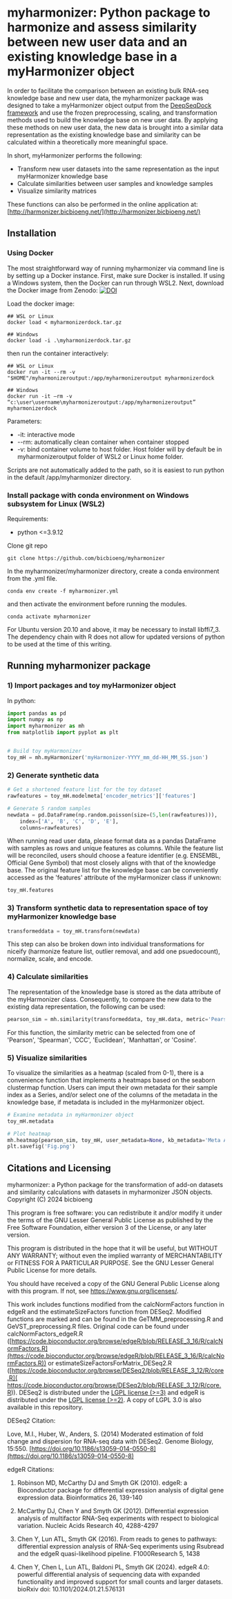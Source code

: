 # myharmonizer: Python package to harmonize and assess similarity between new user data and an existing knowledge base in a myHarmonizer object

In order to facilitate the comparison between an existing bulk RNA-seq knowledge base and new user data, the myharmonizer package was designed to take
a myHarmonizer object output from the [DeepSeqDock framework](https://github.com/bicbioeng/DeepSeqDock) and use the frozen preprocessing, 
scaling, and transformation methods used to build the knowledge base on new user data. By applying these methods on new user data, the new data 
is brought into a similar data representation as the existing knowledge base and similarity can be calculated within a theoretically more meaningful
space. 

In short, myHarmonizer performs the following:
* Transform new user datasets into the same representation as the input myHarmonizer knowledge base
* Calculate similarities between user samples and knowledge samples
* Visualize similarity matrices

These functions can also be performed in the online application at: [http://harmonizer.bicbioeng.net/](http://harmonizer.bicbioeng.net/)

## Installation
### Using Docker

The most straightforward way of running myharmonizer via command line is by setting up a Docker instance. First, make sure Docker is installed. If using a Windows system, then the Docker can run through WSL2. Next, download the Docker image from Zenodo: [![DOI](https://zenodo.org/badge/DOI/10.5281/zenodo.10119419.svg)](https://doi.org/10.5281/zenodo.10119419)

Load the docker image:

```
## WSL or Linux
docker load < myharmonizerdock.tar.gz

## Windows
docker load -i .\myharmonizerdock.tar.gz
```

then run the container interactively:

```
## WSL or Linux
docker run -it --rm -v "$HOME"/myharmonizeroutput:/app/myharmonizeroutput myharmonizerdock

## Windows
docker run -it –rm -v “c:\user\username\myharmonizeroutput:/app/myharmonizeroutput” myharmonizerdock
```
Parameters:
 - -it: interactive mode
 - --rm: automatically clean container when container stopped
 - -v: bind container volume to host folder. Host folder will by default be in myharmonizeroutput folder of WSL2 or Linux home folder.
 
 Scripts are not automatically added to the path, so it is easiest to run python in the default /app/myharmonizer directory. 
 
### Install package with conda environment on Windows subsystem for Linux (WSL2)

Requirements:
 - python <=3.9.12  

Clone git repo
```
git clone https://github.com/bicbioeng/myharmonizer
```
In the myharmonizer/myharmonizer directory, create a conda environment from the .yml file.

```
conda env create -f myharmonizer.yml
```

and then activate the environment before running the modules.

```
conda activate myharmonizer
```

For Ubuntu version 20.10 and above, it may be necessary to install libffi7_3. The dependency chain with R does not allow for updated versions of python to be used at the time of this writing.

## Running myharmonizer package
### 1) Import packages and toy myHarmonizer object

In python:
```python
import pandas as pd
import numpy as np
import myharmonizer as mh
from matplotlib import pyplot as plt


# Build toy myHarmonizer
toy_mH = mh.myHarmonizer('myHarmonizer-YYYY_mm_dd-HH_MM_SS.json')
```

### 2) Generate synthetic data
```python
# Get a shortened feature list for the toy dataset
rawfeatures = toy_mH.modelmeta['encoder_metrics']['features']

# Generate 5 random samples
newdata = pd.DataFrame(np.random.poisson(size=(5,len(rawfeatures))), 
    index=['A', 'B', 'C', 'D', 'E'],
    columns=rawfeatures)
```

When running read user data, please format data as a pandas DataFrame with samples as rows
and unique features as columns. While the feature list will be reconciled, users should choose a 
feature identifier (e.g. ENSEMBL, Official Gene Symbol) that most closely aligns with that
of the knowledge base. The original feature list for the knowledge base can be conveniently
accessed as the 'features' attribute of the myHarmonizer class if unknown:

```python
toy_mH.features
```

### 3) Transform synthetic data to representation space of toy myHarmonizer knowledge base
```python
transformeddata = toy_mH.transform(newdata)
```
This step can also be broken down into individual transformations for niceify (harmonize feature list,
outlier removal, and add one psuedocount), normalize, scale, and encode.

### 4) Calculate similarities

The representation of the knowledge base is stored as the data attribute of the myHarmonizer class. Consequently,
to compare the new data to the existing data representation, the following can be used:

```python
pearson_sim = mh.similarity(transformeddata, toy_mH.data, metric='Pearson')
```

For this function, the similarity metric can be selected from one of 'Pearson', 'Spearman', 'CCC', 'Euclidean', 'Manhattan', 
or 'Cosine'.

### 5) Visualize similarities

To visualize the similarities as a heatmap (scaled from 0-1), there is a convenience function that implements a heatmaps based on the
seaborn clustermap function. Users can imput their own metadata for their sample index as a Series, and/or select one of the columns 
of the metadata in the knowledge base, if metadata is included in the myHarmonizer object.

```python
# Examine metadata in myHarmonizer object
toy_mH.metadata

# Plot heatmap
mh.heatmap(pearson_sim, toy_mH, user_metadata=None, kb_metadata='Meta A')
plt.savefig('Fig.png')
```

## Citations and Licensing

myharmonizer: a Python package for the transformation of add-on datasets and similarity calculations with datasets in myharmonizer JSON objects. \
Copyright (C) 2024 bicbioeng

This program is free software: you can redistribute it and/or modify it under the terms of the GNU Lesser General Public License as published by the Free Software Foundation, either version 3 of the License, or any later version.

This program is distributed in the hope that it will be useful, but WITHOUT ANY WARRANTY; without even the implied warranty of MERCHANTABILITY or FITNESS FOR A PARTICULAR PURPOSE.  See the GNU Lesser General Public License for more details.

You should have received a copy of the GNU General Public License along with this program.  If not, see <https://www.gnu.org/licenses/>.

This work includes functions modified from the calcNormFactors function in edgeR and the estimateSizeFactors function from DESeq2. Modified functions are marked and can be found in the GeTMM_preprocessing.R and GeVST_preprocessing.R files. Original code can be found under calcNormFactors_edgeR.R ([https://code.bioconductor.org/browse/edgeR/blob/RELEASE_3_16/R/calcNormFactors.R](https://code.bioconductor.org/browse/edgeR/blob/RELEASE_3_16/R/calcNormFactors.R)) or estimateSizeFactorsForMatrix_DESeq2.R ([https://code.bioconductor.org/browse/DESeq2/blob/RELEASE_3_12/R/core.R]( https://code.bioconductor.org/browse/DESeq2/blob/RELEASE_3_12/R/core.R)). DESeq2 is distributed under the [LGPL license (>=3)](https://www.gnu.org/licenses/lgpl-3.0.en.html) and edgeR is distributed under the [LGPL license (>=2)](https://www.gnu.org/licenses/old-licenses/lgpl-2.1.en.html). A copy of LGPL 3.0 is also available in this repository. 

DESeq2 Citation:

Love, M.I., Huber, W., Anders, S. (2014) Moderated estimation of fold change and dispersion for RNA-seq data with DESeq2. Genome Biology, 15:550. [https://doi.org/10.1186/s13059-014-0550-8](https://doi.org/10.1186/s13059-014-0550-8)  

edgeR Citations:

  1) Robinson MD, McCarthy DJ and Smyth GK (2010). edgeR: a Bioconductor package for differential
  expression analysis of digital gene expression data. Bioinformatics 26, 139-140

  2) McCarthy DJ, Chen Y and Smyth GK (2012). Differential expression analysis of multifactor RNA-Seq
  experiments with respect to biological variation. Nucleic Acids Research 40, 4288-4297

  3) Chen Y, Lun ATL, Smyth GK (2016). From reads to genes to pathways: differential expression
  analysis of RNA-Seq experiments using Rsubread and the edgeR quasi-likelihood pipeline.
  F1000Research 5, 1438

  4) Chen Y, Chen L, Lun ATL, Baldoni PL, Smyth GK (2024). edgeR 4.0: powerful differential analysis
  of sequencing data with expanded functionality and improved support for small counts and larger
  datasets. bioRxiv doi: 10.1101/2024.01.21.576131
